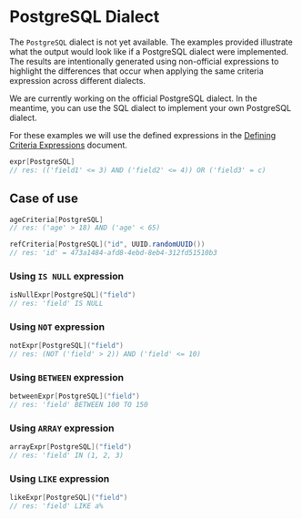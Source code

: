 # PostgreSQL Dialect

The `PostgreSQL` dialect is not yet available. The examples provided illustrate what the output would look like if a PostgreSQL
dialect were implemented. The results are intentionally generated using non-official expressions to highlight the
differences that occur when applying the same criteria expression across different dialects.

We are currently working on the official PostgreSQL dialect. In the meantime, you can use the SQL dialect to implement your
own PostgreSQL dialect.

For these examples we will use the defined expressions in
the [Defining Criteria Expressions](defining-criteria-expressions.md) document.

```scala
expr[PostgreSQL]
// res: (('field1' <= 3) AND ('field2' <= 4)) OR ('field3' = c)
```

## Case of use

```scala
ageCriteria[PostgreSQL]
// res: ('age' > 18) AND ('age' < 65)
```

```scala
refCriteria[PostgreSQL]("id", UUID.randomUUID())
// res: 'id' = 473a1484-afd8-4ebd-8eb4-312fd51510b3
```

### Using `IS NULL` expression

```scala
isNullExpr[PostgreSQL]("field")
// res: 'field' IS NULL
```

### Using `NOT` expression

```scala
notExpr[PostgreSQL]("field")
// res: (NOT ('field' > 2)) AND ('field' <= 10)
```

### Using `BETWEEN` expression

```scala
betweenExpr[PostgreSQL]("field")
// res: 'field' BETWEEN 100 TO 150
```

### Using `ARRAY` expression

```scala
arrayExpr[PostgreSQL]("field")
// res: 'field' IN (1, 2, 3)
```

### Using `LIKE` expression

```scala
likeExpr[PostgreSQL]("field")
// res: 'field' LIKE a%
```